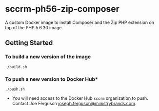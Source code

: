 # sccrm-ph56-zip-composer

A custom Docker image to install Composer and the Zip PHP extension on top of the PHP 5.6.30 image.

## Getting Started

### To build a new version of the image

`./build.sh`

### To push a new version to Docker Hub*

`./push.sh`

* You will need access to the Docker Hub `sccrm` organization to push. Contact Joe Ferguson <joseph.ferguson@ministrybrands.com>.
